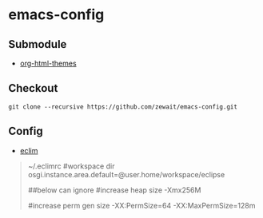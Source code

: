 # emacs-config

## Submodule
* [org-html-themes](https://github.com/fniessen/org-html-themes)

## Checkout
```git
git clone --recursive https://github.com/zewait/emacs-config.git
```

## Config
* [eclim](http://www.skybert.net/emacs/java)
> ~/.eclimrc
> #workspace dir
> osgi.instance.area.default=@user.home/workspace/eclipse
> 
> ##below can ignore
> #increase heap size
> -Xmx256M
>
> #increase perm gen size
> -XX:PermSize=64
> -XX:MaxPermSize=128m
